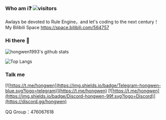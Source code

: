 ### Who am i❓ ![visitors](https://visitor-badge.laobi.icu/badge?page_id=hongwen.hongwen)

Awlays be devoted to Rule Engine，and let's coding to the next century！My Bilibili Space https://space.bilibili.com/564757

### Hi there 👋

![hongwen1993's github stats](https://github-readme-stats.vercel.app/api?username=hongwen1993&count_private=true&show_icons=true&line_height=33.7&hide=prs,contribs)

![Top Langs](https://github-readme-stats.vercel.app/api/top-langs/?username=hongwen1993&hide=css,HTML&count_private=true)

### Talk me 

[![https://t.me/hongwen](https://img.shields.io/badge/Telegram-hongwen-blue.svg?logo=telegram)](https://t.me/hongwen) 
[![https://t.me/hongwen](https://img.shields.io/badge/Discord-hongwen-99f.svg?logo=Discord)](https://discord.gg/hongwen)

QQ Group：476067618


